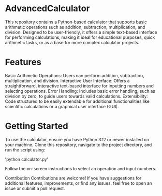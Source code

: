 # AdvancedCalculator
This repository contains a Python-based calculator that supports basic arithmetic operations such as addition, subtraction, multiplication, and division. Designed to be user-friendly, it offers a simple text-based interface for performing calculations, making it ideal for educational purposes, quick arithmetic tasks, or as a base for more complex calculator projects.
# Features
Basic Arithmetic Operations: Users can perform addition, subtraction, multiplication, and division.
Interactive User Interface: Offers a straightforward, interactive text-based interface for inputting numbers and selecting operations.
Error Handling: Includes basic error handling, such as division by zero, to guide users towards valid calculations.
Extensibility: Code structured to be easily extendable for additional functionalities like scientific calculations or a graphical user interface (GUI).

# Getting Started
To use the calculator, ensure you have Python 3.12 or newer installed on your machine. Clone this repository, navigate to the project directory, and run the script using:

'python calculator.py'

Follow the on-screen instructions to select an operation and input numbers.

Contribution
Contributions are welcome! If you have suggestions for additional features, improvements, or find any issues, feel free to open an issue or submit a pull request.
